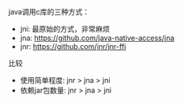 java调用c库的三种方式：
- jni: 最原始的方式，非常麻烦
- jna: https://github.com/java-native-access/jna
- jnr: https://github.com/jnr/jnr-ffi

比较
- 使用简单程度: jnr > jna > jni
- 依赖jar包数量: jnr > jna > jni

